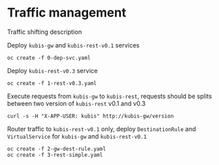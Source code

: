 # Traffic management
Traffic shifting description 

Deploy `kubis-gw` and `kubis-rest-v0.1` services 

```
oc create -f 0-dep-svc.yaml
```

Deploy `kubis-rest-v0.3` service

```
oc create -f 1-rest-v0.3.yaml
```

Execute requests from `kubis-gw` to `kubis-rest`, requests should be splits between two version of `kubis-rest` v0.1 and v0.3
```
curl -s -H "X-APP-USER: kubis" http://kubis-gw/version
```

Router traffic to `kubis-rest-v0.1` only, deploy `DestinationRule` and `VirtualService` for `kubis-gw` and `kubis-rest-v0.1`

```
oc create -f 2-gw-dest-rule.yaml
oc create -f 3-rest-simple.yaml
```




